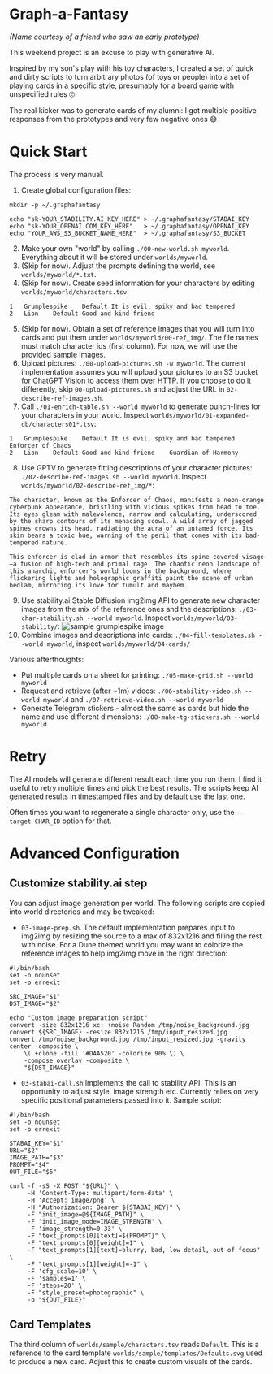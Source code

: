 # Graph-a-Fantasy

*(Name courtesy of a friend who saw an early prototype)*

This weekend project is an excuse to play with generative AI.

Inspired by my son's play with his toy characters, I created a set of quick and dirty scripts to turn arbitrary photos (of toys or people) into a set of playing cards in a specific style, presumably for a board game with unspecified rules 🙄

The real kicker was to generate cards of my alumni: I got multiple positive responses from the prototypes and very few negative ones 😅
# Quick Start

The process is very manual.

1. Create global configuration files:
```
mkdir -p ~/.graphafantasy

echo "sk-YOUR_STABILITY.AI_KEY_HERE" > ~/.graphafantasy/STABAI_KEY
echo "sk-YOUR_OPENAI.COM_KEY_HERE"   > ~/.graphafantasy/OPENAI_KEY
echo "YOUR_AWS_S3_BUCKET_NAME_HERE"  > ~/.graphafantasy/S3_BUCKET
```
2. Make your own "world" by calling `./00-new-world.sh myworld`. Everything about it will be stored under `worlds/myworld`.
3. (Skip for now). Adjust the prompts defining the world, see `worlds/myworld/*.txt`.
4. (Skip for now). Create seed information for your characters by editing `worlds/myworld/characters.tsv`:
```
1	Grumplespike	Default	It is evil, spiky and bad tempered
2	Lion	Default	Good and kind friend
```
5. (Skip for now). Obtain a set of reference images that you will turn into cards and put them under `worlds/myworld/00-ref_img/`. The file names must match character ids (first column). For now, we will use the provided sample images.
6. Upload pictures: `./00-upload-pictures.sh -w myworld`. The current implementation assumes you will upload your pictures to an S3 bucket for ChatGPT Vision to access them over HTTP. If you choose to do it differently, skip `00-upload-pictures.sh` and adjust the URL in `02-describe-ref-images.sh`.
7. Call `./01-enrich-table.sh --world myworld` to generate punch-lines for your characters in your world. Inspect `worlds/myworld/01-expanded-db/characters01*.tsv`:
```
1	Grumplespike	Default	It is evil, spiky and bad tempered	Enforcer of Chaos
2	Lion	Default	Good and kind friend	Guardian of Harmony
```
8. Use GPTV to generate fitting descriptions of your character pictures: `./02-describe-ref-images.sh --world myworld`. Inspect `worlds/myworld/02-describe-ref_img/*`:
```
The character, known as the Enforcer of Chaos, manifests a neon-orange cyberpunk appearance, bristling with vicious spikes from head to toe. Its eyes gleam with malevolence, narrow and calculating, underscored by the sharp contours of its menacing scowl. A wild array of jagged spines crowns its head, radiating the aura of an untamed force. Its skin bears a toxic hue, warning of the peril that comes with its bad-tempered nature.

This enforcer is clad in armor that resembles its spine-covered visage—a fusion of high-tech and primal rage. The chaotic neon landscape of this anarchic enforcer's world looms in the background, where flickering lights and holographic graffiti paint the scene of urban bedlam, mirroring its love for tumult and mayhem.
```
9. Use stability.ai Stable Diffusion img2img API to generate new character images from the mix of the reference ones and the descriptions: `./03-char-stability.sh --world myworld`. Inspect `worlds/myworld/03-stability/`:
![sample grumplespike image](/worlds/sample/03-stability/1-1709651725)
10. Combine images and descriptions into cards: `./04-fill-templates.sh --world myworld`, inspect `worlds/myworld/04-cards/`

Various afterthoughts:

- Put multiple cards on a sheet for printing: `./05-make-grid.sh --world myworld`
- Request and retrieve (after ~1m) videos: `./06-stability-video.sh --world myworld` and `./07-retrieve-video.sh --world myworld`
- Generate Telegram stickers - almost the same as cards but hide the name and use different dimensions: `./08-make-tg-stickers.sh --world myworld`

# Retry

The AI models will generate different result each time you run them. I find it useful to retry multiple times and pick the best results. The scripts keep AI generated results in timestamped files and by default use the last one.

Often times you want to regenerate a single character only, use the `--target CHAR_ID` option for that.

# Advanced Configuration

## Customize stability.ai step
You can adjust image generation per world. The following scripts are copied into world directories and may be tweaked:
- `03-image-prep.sh`. The default implementation prepares input to img2img by resizing the source to a max of 832x1216 and filling the rest with noise. For a Dune themed world you may want to colorize the reference images to help img2img move in the right direction:
```
#!/bin/bash
set -o nounset
set -o errexit

SRC_IMAGE="$1"
DST_IMAGE="$2"

echo "Custom image preparation script"
convert -size 832x1216 xc: +noise Random /tmp/noise_background.jpg
convert ${SRC_IMAGE} -resize 832x1216 /tmp/input_resized.jpg
convert /tmp/noise_background.jpg /tmp/input_resized.jpg -gravity center -composite \
    \( +clone -fill '#DAA520' -colorize 90% \) \
    -compose overlay -composite \
    "${DST_IMAGE}"
```

- `03-stabai-call.sh` implements the call to stability API. This is an opportunity to adjust style, image strength etc. Currently relies on very specific positional parameters passed into it. Sample script:
```
#!/bin/bash
set -o nounset
set -o errexit

STABAI_KEY="$1"
URL="$2"
IMAGE_PATH="$3"
PROMPT="$4"
OUT_FILE="$5"

curl -f -sS -X POST "${URL}" \
     -H 'Content-Type: multipart/form-data' \
     -H 'Accept: image/png' \
     -H "Authorization: Bearer ${STABAI_KEY}" \
     -F "init_image=@${IMAGE_PATH}" \
     -F 'init_image_mode=IMAGE_STRENGTH' \
     -F 'image_strength=0.33' \
     -F "text_prompts[0][text]=${PROMPT}" \
     -F "text_prompts[0][weight]=1" \
     -F "text_prompts[1][text]=blurry, bad, low detail, out of focus" \
     -F "text_prompts[1][weight]=-1" \
     -F 'cfg_scale=10' \
     -F 'samples=1' \
     -F 'steps=20' \
     -F "style_preset=photographic" \
     -o "${OUT_FILE}"
 ```

## Card Templates
The third column of `worlds/sample/characters.tsv` reads `Default`. This is a reference to the card template `worlds/sample/templates/Defaults.svg` used to produce a new card. Adjust this to create custom visuals of the cards.
